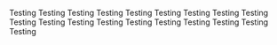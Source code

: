 Testing
Testing
Testing
Testing
Testing
Testing
Testing
Testing
Testing
Testing
Testing
Testing
Testing
Testing
Testing
Testing
Testing
Testing
Testing
